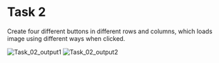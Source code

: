 # Task 2
Create four different buttons in different rows and columns, which loads image using different ways when clicked.

![Task_02_output1](./screenshots/buttons.png)
![Task_02_output2](./screenshots/loadedImages.png)
